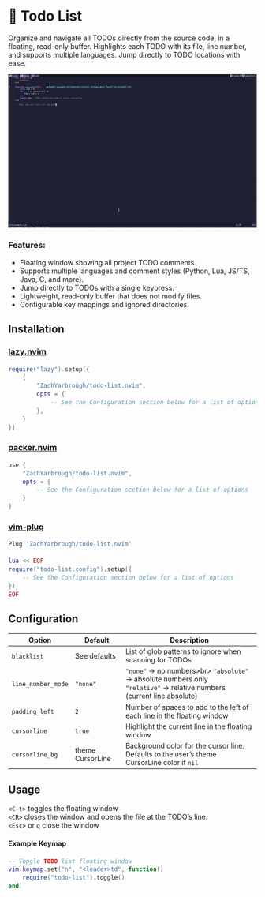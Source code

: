 # 📝 Todo List
Organize and navigate all TODOs directly from the source code, in a floating, read-only buffer. Highlights each TODO with its file, line number, and supports multiple languages. Jump directly to TODO locations with ease.

<p align="center">
  <img src="https://github.com/ZachYarbrough/todo-list.nvim/raw/assets/todo-list-demo.gif" width="800">
</p>

### Features:
- Floating window showing all project TODO comments.
- Supports multiple languages and comment styles (Python, Lua, JS/TS, Java, C, and more).
- Jump directly to TODOs with a single keypress.
- Lightweight, read-only buffer that does not modify files.
- Configurable key mappings and ignored directories.

## Installation

### [lazy.nvim](https://github.com/folke/lazy.nvim)
```lua
require("lazy").setup({
    {
        "ZachYarbrough/todo-list.nvim",
        opts = {
            -- See the Configuration section below for a list of options
        },
    }
})
```

### [packer.nvim](https://github.com/wbthomason/packer.nvim)
```lua
use {
    "ZachYarbrough/todo-list.nvim",
    opts = {
        -- See the Configuration section below for a list of options
    }
}
```
### [vim-plug](https://github.com/junegunn/vim-plug)
```lua
Plug 'ZachYarbrough/todo-list.nvim'

lua << EOF
require("todo-list.config").setup({
    -- See the Configuration section below for a list of options
})
EOF
```

## Configuration
| Option            | Default           | Description                                                                                |
|------------------|-----------------|----------------------------------------------------------------------------------------------|
| `blacklist`       | See defaults     | List of glob patterns to ignore when scanning for TODOs                                     |
| `line_number_mode`| `"none"`         | `"none"` → no numbers>br> `"absolute"` → absolute numbers only<br> `"relative"` → relative numbers (current line absolute) |
| `padding_left`    | `2`              | Number of spaces to add to the left of each line in the floating window                     |
| `cursorline`      | `true`           | Highlight the current line in the floating window                                           |
| `cursorline_bg`   | theme CursorLine | Background color for the cursor line. Defaults to the user’s theme CursorLine color if `nil` |

## Usage
`<C-t>` toggles the floating window<br>
`<CR>` closes the window and opens the file at the TODO’s line.<br>
`<Esc>` or `q` close the window
#### Example Keymap
```lua
-- Toggle TODO list floating window
vim.keymap.set("n", "<leader>td", function()
    require("todo-list").toggle()
end)
```
